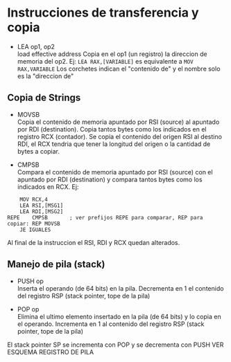 # Instrucciones de transferencia y copia

- LEA op1, op2<br>
load effective address
Copia en el op1 (un registro) la direccion de memoria del op2. Ej:
```LEA RAX,[VARIABLE]``` es equivalente a ```MOV RAX,VARIABLE```
Los corchetes indican el "contenido de" y el nombre solo es la "direccion de"

## Copia de Strings 

- MOVSB<br>
Copia el contenido de memoria apuntado por RSI (source) al apuntado por RDI (destination). Copia tantos bytes como los indicados en el registro RCX (contador).
Se copia el contenido del origen RSI al destino RDI, el RCX tendria que tener la longitud del origen o la cantidad de bytes a copiar.

- CMPSB<br>
Compara el contenido de memoria apuntado por RSI (source) con el apuntado por RDI (destination) y compara tantos bytes como los indicados en RCX.
Ej:
```
	MOV RCX,4
	LEA RSI,[MSG1]
	LEA RDI,[MSG2]
REPE	CMPSB 		; ver prefijos REPE para comparar, REP para copiar: REP MOVSB
	JE IGUALES
```

Al final de la instruccion el RSI, RDI y RCX quedan alterados.

## Manejo de pila (stack) 

- PUSH op<br>
Inserta el operando (de 64 bits) en la pila. Decrementa en 1 el contenido del registro RSP (stack pointer, tope de la pila)

- POP op<br>
Elimina el ultimo elemento insertado en la pila (de 64 bits) y lo copia en el operando. Incrementa en 1 al contenido del registro RSP (stack pointer, tope de la pila)

El stack pointer SP se incrementa con POP y se decrementa con PUSH
VER ESQUEMA REGISTRO DE PILA
